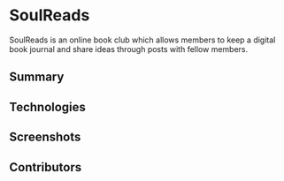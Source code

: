 # SoulReads

SoulReads is an online book club which allows members to keep a digital book journal and share ideas through posts with fellow members.

## Summary

## Technologies

## Screenshots

## Contributors
